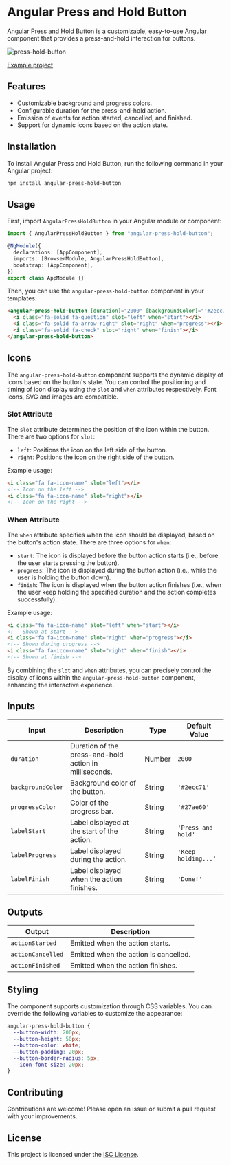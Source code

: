 # Angular Press and Hold Button

Angular Press and Hold Button is a customizable, easy-to-use Angular component that provides a press-and-hold interaction for buttons.

![press-hold-button](https://github.com/thiagopac/angular-press-hold-button/assets/3586967/9cfa5fcd-797b-445c-8df7-89a77044d4ff)

[Example project](https://github.com/thiagopac/angular-press-hold-button/tree/main/projects/press-hold-button-example/src/app)

## Features

- Customizable background and progress colors.
- Configurable duration for the press-and-hold action.
- Emission of events for action started, cancelled, and finished.
- Support for dynamic icons based on the action state.

## Installation

To install Angular Press and Hold Button, run the following command in your Angular project:

```bash
npm install angular-press-hold-button
```

## Usage

First, import `AngularPressHoldButton` in your Angular module or component:

```typescript
import { AngularPressHoldButton } from "angular-press-hold-button";

@NgModule({
  declarations: [AppComponent],
  imports: [BrowserModule, AngularPressHoldButton],
  bootstrap: [AppComponent],
})
export class AppModule {}
```

Then, you can use the `angular-press-hold-button` component in your templates:

```html
<angular-press-hold-button [duration]="2000" [backgroundColor]="'#2ecc71'" [progressColor]="'#27ae60'" [labelStart]="'Press and hold'" [labelProgress]="'Keep holding...'" [labelFinish]="'Done!'" (actionStarted)="handleActionStarted()" (actionCancelled)="handleActionCancelled()" (actionFinished)="handleActionFinished()">
  <i class="fa-solid fa-question" slot="left" when="start"></i>
  <i class="fa-solid fa-arrow-right" slot="right" when="progress"></i>
  <i class="fa-solid fa-check" slot="right" when="finish"></i>
</angular-press-hold-button>
```

## Icons

The `angular-press-hold-button` component supports the dynamic display of icons based on the button's state. You can control the positioning and timing of icon display using the `slot` and `when` attributes respectively.
Font icons, SVG and images are compatible.

### Slot Attribute

The `slot` attribute determines the position of the icon within the button. There are two options for `slot`:

- `left`: Positions the icon on the left side of the button.
- `right`: Positions the icon on the right side of the button.

Example usage:

```html
<i class="fa fa-icon-name" slot="left"></i>
<!-- Icon on the left -->
<i class="fa fa-icon-name" slot="right"></i>
<!-- Icon on the right -->
```

### When Attribute

The `when` attribute specifies when the icon should be displayed, based on the button's action state. There are three options for `when`:

- `start`: The icon is displayed before the button action starts (i.e., before the user starts pressing the button).
- `progress`: The icon is displayed during the button action (i.e., while the user is holding the button down).
- `finish`: The icon is displayed when the button action finishes (i.e., when the user keep holding the specified duration and the action completes successfully).

Example usage:

```html
<i class="fa fa-icon-name" slot="left" when="start"></i>
<!-- Shown at start -->
<i class="fa fa-icon-name" slot="right" when="progress"></i>
<!-- Shown during progress -->
<i class="fa fa-icon-name" slot="right" when="finish"></i>
<!-- Shown at finish -->
```

By combining the `slot` and `when` attributes, you can precisely control the display of icons within the `angular-press-hold-button` component, enhancing the interactive experience.

## Inputs

| Input             | Description                                            | Type   | Default Value       |
| ----------------- | ------------------------------------------------------ | ------ | ------------------- |
| `duration`        | Duration of the press-and-hold action in milliseconds. | Number | `2000`              |
| `backgroundColor` | Background color of the button.                        | String | `'#2ecc71'`         |
| `progressColor`   | Color of the progress bar.                             | String | `'#27ae60'`         |
| `labelStart`      | Label displayed at the start of the action.            | String | `'Press and hold'`  |
| `labelProgress`   | Label displayed during the action.                     | String | `'Keep holding...'` |
| `labelFinish`     | Label displayed when the action finishes.              | String | `'Done!'`           |

## Outputs

| Output            | Description                           |
| ----------------- | ------------------------------------- |
| `actionStarted`   | Emitted when the action starts.       |
| `actionCancelled` | Emitted when the action is cancelled. |
| `actionFinished`  | Emitted when the action finishes.     |

## Styling

The component supports customization through CSS variables. You can override the following variables to customize the appearance:

```scss
angular-press-hold-button {
  --button-width: 200px;
  --button-height: 50px;
  --button-color: white;
  --button-padding: 20px;
  --button-border-radius: 5px;
  --icon-font-size: 20px;
}
```

## Contributing

Contributions are welcome! Please open an issue or submit a pull request with your improvements.

## License

This project is licensed under the [ISC License](LICENSE.md).
